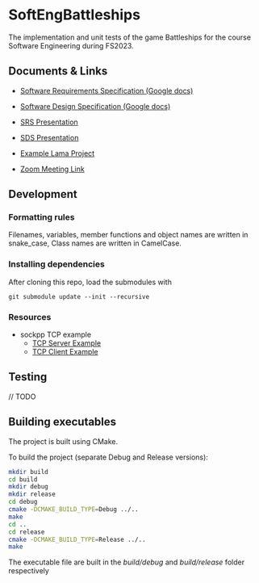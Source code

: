# SoftEngBattleships

The implementation and unit tests of the game Battleships for the course Software Engineering during FS2023.

## Documents & Links

- [Software Requirements Specification (Google docs)](https://docs.google.com/document/d/1ZKqCuUC45hqn9-1J77-43FbJHm3ckngDs78T6qiKq5g/edit)

- [Software Design Specification (Google docs)](https://docs.google.com/document/d/1EQSFysfbPWMtOsfs9r5SwyRhid3R1U1N3jasiMDwmeI/edit#)

- [SRS Presentation](https://docs.google.com/presentation/d/1fHumCKMQ6Kvi-mJ-6OxfkvS3h7o4NQuNK3A8KhN9980/edit?usp=sharing)

- [SDS Presentation](https://docs.google.com/presentation/d/1i-HfX4yBY-yjnPVfB7hTyjN0mOqWYwwlQLtLIh6Suf0/edit?usp=sharing)

- [Example Lama Project](https://gitlab.ethz.ch/hraymond/cse-lama-example-project/-/tree/master/)

- [Zoom Meeting Link](https://ethz.zoom.us/j/66328319238)

## Development

### Formatting rules

Filenames, variables, member functions and object names are written in snake_case, Class names are written in CamelCase.

### Installing dependencies

After cloning this repo, load the submodules with

```
git submodule update --init --recursive
```

### Resources

- sockpp TCP example
  - [TCP Server Example](https://github.com/fpagliughi/sockpp/blob/master/examples/tcp/tcpechosvr.cpp)
  - [TCP Client Example](https://github.com/fpagliughi/sockpp/blob/master/examples/tcp/tcpecho.cpp)

## Testing

// TODO

## Building executables

The project is built using CMake.

To build the project (separate Debug and Release versions):

```bash
mkdir build
cd build
mkdir debug
mkdir release
cd debug
cmake -DCMAKE_BUILD_TYPE=Debug ../..
make
cd ..
cd release
cmake -DCMAKE_BUILD_TYPE=Release ../..
make
```

The executable file are built in the _build/debug_ and _build/release_ folder respectively
